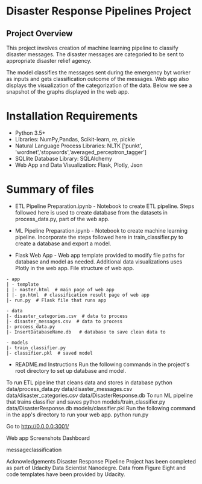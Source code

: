 # Disaster Response Pipelines Project

## Project Overview
This project involves creation of machine learning pipeline to classify disaster messages. The disaster messages are categoried to be sent to appropriate disaster relief agency.

The model classifies the messages sent during the emergency  byt worker as inputs and gets classification outcome of the messages.
Web app also displays the visualization of the categorization of the data. Below we see a snapshot of the graphs displayed in the web app.

# Installation Requirements
- Python 3.5+ 
- Libraries: NumPy,Pandas, Scikit-learn, re, pickle
- Natural Language Process Libraries: NLTK ['punkt', 'wordnet','stopwords','averaged_perceptron_tagger']
- SQLlite Database Library: SQLAlchemy
- Web App and Data Visualization: Flask, Plotly, Json

# Summary of files
- ETL Pipeline Preparation.ipynb - Notebook to create ETL pipeline. Steps followed here is used to create database from the datasets in process_data.py, part of the web app.

- ML Pipeline Preparation.ipynb - Notebook to create machine learning pipeline. Incorporate the steps followed here in train_classifier.py to create a database and export a model.

- Flask Web App - Web app template provided to modify file paths for database and model as needed. Additional data visualizations uses Plotly in the web app. File structure of web app.

```text
- app
| - template
| |- master.html  # main page of web app
| |- go.html  # classification result page of web app
|- run.py  # Flask file that runs app

- data
|- disaster_categories.csv  # data to process 
|- disaster_messages.csv  # data to process
|- process_data.py
|- InsertDatabaseName.db   # database to save clean data to

- models
|- train_classifier.py
|- classifier.pkl  # saved model 
```
- README.md
Instructions
Run the following commands in the project's root directory to set up database and model.

To run ETL pipeline that cleans data and stores in database python data/process_data.py data/disaster_messages.csv data/disaster_categories.csv data/DisasterResponse.db
To run ML pipeline that trains classifier and saves python models/train_classifier.py data/DisasterResponse.db models/classifier.pkl
Run the following command in the app's directory to run your web app. python run.py

Go to http://0.0.0.0:3001/

Web app Screenshots
Dashboard

messageclassification

Acknowledgements
Disaster Response Pipeline Project has been completed as part of Udacity Data Scientist Nanodegre. Data from Figure Eight and code templates have been provided by Udacity.

